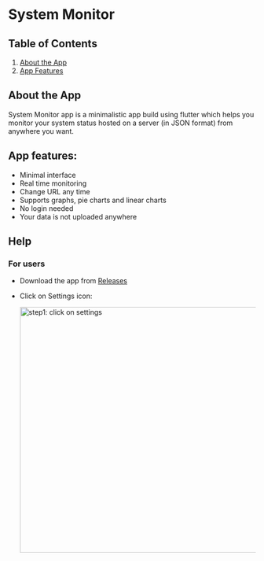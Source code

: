 # System Monitor
## Table of Contents
1. [About the App](https://github.com/aswin-asokan/System-Monitor/edit/main/index.md#about-the-app)
2. [App Features](https://github.com/aswin-asokan/System-Monitor/edit/main/index.md#app-features)
## About the App
System Monitor app is a minimalistic app build using flutter which helps you monitor your system status hosted on a server (in JSON format) from anywhere you want.

## App features:
* Minimal interface
* Real time monitoring
* Change URL any time
* Supports graphs, pie charts and linear charts
* No login needed
* Your data is not uploaded anywhere

## Help
### For users
* Download the app from [Releases]()
* Click on Settings icon:
  
  <img src="https://github.com/user-attachments/assets/ebbd8e5d-4795-4b23-b1dc-292f18f7fef9" alt="step1: click on settings" height="500"/>
